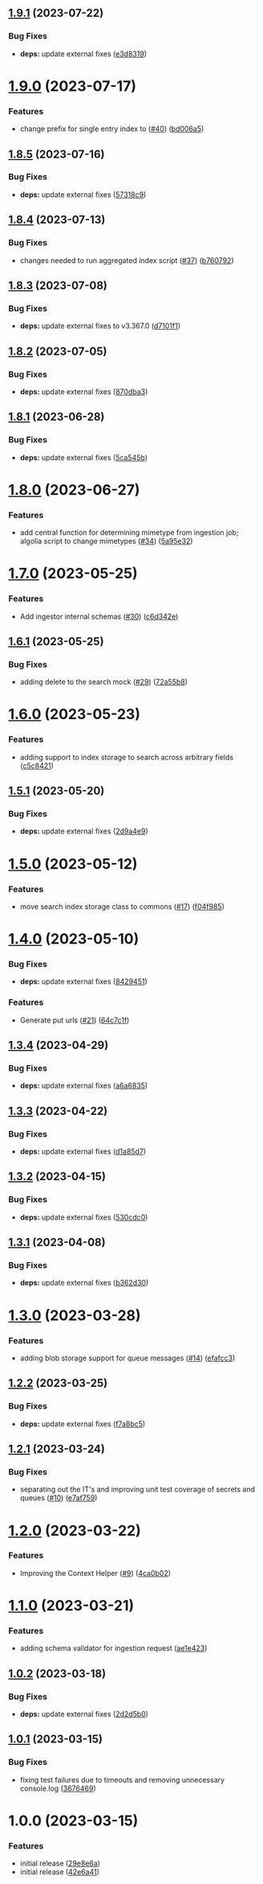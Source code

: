 ## [1.9.1](https://github.com/adobe/content-lake-commons/compare/v1.9.0...v1.9.1) (2023-07-22)


### Bug Fixes

* **deps:** update external fixes ([e3d8319](https://github.com/adobe/content-lake-commons/commit/e3d831944e75f42191d239844566ab7249a79183))

# [1.9.0](https://github.com/adobe/content-lake-commons/compare/v1.8.5...v1.9.0) (2023-07-17)


### Features

* change prefix for single entry index to ([#40](https://github.com/adobe/content-lake-commons/issues/40)) ([bd006a5](https://github.com/adobe/content-lake-commons/commit/bd006a59ec55c896268477c87ab28e888b6da0a0))

## [1.8.5](https://github.com/adobe/content-lake-commons/compare/v1.8.4...v1.8.5) (2023-07-16)


### Bug Fixes

* **deps:** update external fixes ([57318c9](https://github.com/adobe/content-lake-commons/commit/57318c90cc0b99c9cfd8ade4c7f775f5b39640b2))

## [1.8.4](https://github.com/adobe/content-lake-commons/compare/v1.8.3...v1.8.4) (2023-07-13)


### Bug Fixes

* changes needed to run aggregated index script ([#37](https://github.com/adobe/content-lake-commons/issues/37)) ([b760792](https://github.com/adobe/content-lake-commons/commit/b760792b7911af880f852f826333d5f10070416e))

## [1.8.3](https://github.com/adobe/content-lake-commons/compare/v1.8.2...v1.8.3) (2023-07-08)


### Bug Fixes

* **deps:** update external fixes to v3.367.0 ([d7101f1](https://github.com/adobe/content-lake-commons/commit/d7101f17c875b23b9a40e7a5ef7e1dca45ad9a36))

## [1.8.2](https://github.com/adobe/content-lake-commons/compare/v1.8.1...v1.8.2) (2023-07-05)


### Bug Fixes

* **deps:** update external fixes ([870dba3](https://github.com/adobe/content-lake-commons/commit/870dba34dd50b63d44c0642d56f984f3c3ba0e10))

## [1.8.1](https://github.com/adobe/content-lake-commons/compare/v1.8.0...v1.8.1) (2023-06-28)


### Bug Fixes

* **deps:** update external fixes ([5ca545b](https://github.com/adobe/content-lake-commons/commit/5ca545bc57bd8c5a747c309f124d780bf0472324))

# [1.8.0](https://github.com/adobe/content-lake-commons/compare/v1.7.0...v1.8.0) (2023-06-27)


### Features

* add central function for determining mimetype from ingestion job; algolia script to change mimetypes ([#34](https://github.com/adobe/content-lake-commons/issues/34)) ([5a95e32](https://github.com/adobe/content-lake-commons/commit/5a95e3268a1f4664d06b458a0e144eae06b38ddc))

# [1.7.0](https://github.com/adobe/content-lake-commons/compare/v1.6.1...v1.7.0) (2023-05-25)


### Features

* Add ingestor internal schemas ([#30](https://github.com/adobe/content-lake-commons/issues/30)) ([c6d342e](https://github.com/adobe/content-lake-commons/commit/c6d342eca9dc41c9b4eebae833a43665b6042f98))

## [1.6.1](https://github.com/adobe/content-lake-commons/compare/v1.6.0...v1.6.1) (2023-05-25)


### Bug Fixes

* adding delete to the search mock ([#29](https://github.com/adobe/content-lake-commons/issues/29)) ([72a55b8](https://github.com/adobe/content-lake-commons/commit/72a55b85048f15183908ed141660725371092d56))

# [1.6.0](https://github.com/adobe/content-lake-commons/compare/v1.5.1...v1.6.0) (2023-05-23)


### Features

* adding support to index storage to search across arbitrary fields ([c5c8421](https://github.com/adobe/content-lake-commons/commit/c5c84217cd3a9c65ade6b59c272ac308e0c69a44))

## [1.5.1](https://github.com/adobe/content-lake-commons/compare/v1.5.0...v1.5.1) (2023-05-20)


### Bug Fixes

* **deps:** update external fixes ([2d9a4e9](https://github.com/adobe/content-lake-commons/commit/2d9a4e976eaed28f8442d3ca5879b58a05649f47))

# [1.5.0](https://github.com/adobe/content-lake-commons/compare/v1.4.0...v1.5.0) (2023-05-12)


### Features

* move search index storage class to commons ([#17](https://github.com/adobe/content-lake-commons/issues/17)) ([f04f985](https://github.com/adobe/content-lake-commons/commit/f04f98545aa56e90920571cdd1ec51b854c35f6e))

# [1.4.0](https://github.com/adobe/content-lake-commons/compare/v1.3.4...v1.4.0) (2023-05-10)


### Bug Fixes

* **deps:** update external fixes ([8429451](https://github.com/adobe/content-lake-commons/commit/8429451d7056db04d51a93c1dcea346512984779))


### Features

* Generate put urls ([#21](https://github.com/adobe/content-lake-commons/issues/21)) ([64c7c1f](https://github.com/adobe/content-lake-commons/commit/64c7c1f2668388f9bbba2b900b467971941c43c4))

## [1.3.4](https://github.com/adobe/content-lake-commons/compare/v1.3.3...v1.3.4) (2023-04-29)


### Bug Fixes

* **deps:** update external fixes ([a6a6835](https://github.com/adobe/content-lake-commons/commit/a6a683508c79d541f828dc5891ae8e3061748bca))

## [1.3.3](https://github.com/adobe/content-lake-commons/compare/v1.3.2...v1.3.3) (2023-04-22)


### Bug Fixes

* **deps:** update external fixes ([d1a85d7](https://github.com/adobe/content-lake-commons/commit/d1a85d700d280383cf8548e4370eb19c6ef9973f))

## [1.3.2](https://github.com/adobe/content-lake-commons/compare/v1.3.1...v1.3.2) (2023-04-15)


### Bug Fixes

* **deps:** update external fixes ([530cdc0](https://github.com/adobe/content-lake-commons/commit/530cdc06cea39e09631b661b2866b5a45fe39e54))

## [1.3.1](https://github.com/adobe/content-lake-commons/compare/v1.3.0...v1.3.1) (2023-04-08)


### Bug Fixes

* **deps:** update external fixes ([b362d30](https://github.com/adobe/content-lake-commons/commit/b362d30cb6f1e91d7a8143dcb48906ed20c4a06b))

# [1.3.0](https://github.com/adobe/content-lake-commons/compare/v1.2.2...v1.3.0) (2023-03-28)


### Features

* adding blob storage support for queue messages ([#14](https://github.com/adobe/content-lake-commons/issues/14)) ([efafcc3](https://github.com/adobe/content-lake-commons/commit/efafcc3a39c02bd7b2f7d9d8f27430b27fc96f04))

## [1.2.2](https://github.com/adobe/content-lake-commons/compare/v1.2.1...v1.2.2) (2023-03-25)


### Bug Fixes

* **deps:** update external fixes ([f7a8bc5](https://github.com/adobe/content-lake-commons/commit/f7a8bc505e62b0cc86443deeaa683c7b79f57b77))

## [1.2.1](https://github.com/adobe/content-lake-commons/compare/v1.2.0...v1.2.1) (2023-03-24)


### Bug Fixes

* separating out the IT's and improving unit test coverage of secrets and queues ([#10](https://github.com/adobe/content-lake-commons/issues/10)) ([e7af759](https://github.com/adobe/content-lake-commons/commit/e7af759b053b168bfdfcbcc843c12f9246cbd23d))

# [1.2.0](https://github.com/adobe/content-lake-commons/compare/v1.1.0...v1.2.0) (2023-03-22)


### Features

* Improving the Context Helper ([#9](https://github.com/adobe/content-lake-commons/issues/9)) ([4ca0b02](https://github.com/adobe/content-lake-commons/commit/4ca0b022900e939a8575a9afc3938efb361e8336))

# [1.1.0](https://github.com/adobe/content-lake-commons/compare/v1.0.2...v1.1.0) (2023-03-21)


### Features

* adding schema validator for ingestion request ([ae1e423](https://github.com/adobe/content-lake-commons/commit/ae1e4237854355ecdc4f7da449b199039860e013))

## [1.0.2](https://github.com/adobe/content-lake-commons/compare/v1.0.1...v1.0.2) (2023-03-18)


### Bug Fixes

* **deps:** update external fixes ([2d2d5b0](https://github.com/adobe/content-lake-commons/commit/2d2d5b05f43d224308d469b08490e44bea177793))

## [1.0.1](https://github.com/adobe/content-lake-commons/compare/v1.0.0...v1.0.1) (2023-03-15)


### Bug Fixes

* fixing test failures due to timeouts and removing unnecessary console.log ([3676469](https://github.com/adobe/content-lake-commons/commit/36764696b5ebf24d5c8731f58576b6debffb04cb))

# 1.0.0 (2023-03-15)


### Features

* initial release ([29e8e6a](https://github.com/adobe/content-lake-commons/commit/29e8e6a25af7cf834b5313335156fe2c0f6ae6be))
* initial release ([42e6a41](https://github.com/adobe/content-lake-commons/commit/42e6a41d80634958809f43d49cb684af27584175))
